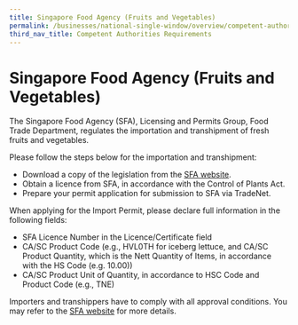 ```yaml
---
title: Singapore Food Agency (Fruits and Vegetables)
permalink: /businesses/national-single-window/overview/competent-authorities-requirements/SFA-Fruits-and-Vegetables
third_nav_title: Competent Authorities Requirements
---
```



# Singapore Food Agency (Fruits and Vegetables)

The Singapore Food Agency (SFA), Licensing and Permits Group, Food Trade Department, regulates the importation and transhipment of fresh fruits and vegetables.

Please follow the steps below for the importation and transhipment:

-   Download a copy of the legislation from the [SFA website](http://www.sfa.gov.sg/).
-   Obtain a licence from SFA, in accordance with the Control of Plants Act.
-   Prepare your permit application for submission to SFA via TradeNet.

When applying for the Import Permit, please declare full information in the following fields:

-   SFA Licence Number in the Licence/Certificate field
-   CA/SC Product Code (e.g., HVL0TH for iceberg lettuce, and CA/SC Product Quantity, which is the Nett Quantity of Items, in accordance with the HS Code (e.g. 10.00))
-   CA/SC Product Unit of Quantity, in accordance to HSC Code and Product Code (e.g., TNE)

Importers and transhippers have to comply with all approval conditions. You may refer to the [SFA website](http://www.sfa.gov.sg/) for more details.
